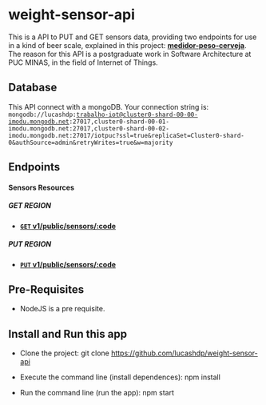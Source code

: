 # weight-sensor-api
This is a API to PUT and GET sensors data, providing two endpoints for use in a kind of beer scale, explained in this project: **[medidor-peso-cerveja](https://github.com/bylucasxdx/medidor-peso-cerveja)**. The reason for this API is a postgraduate work in Software Architecture at PUC MINAS, in the field of Internet of Things.

## Database
This API connect with a mongoDB.
Your connection string is: <code>mongodb://lucashdp:trabalho-iot@cluster0-shard-00-00-imodu.mongodb.net:27017,cluster0-shard-00-01-imodu.mongodb.net:27017,cluster0-shard-00-02-imodu.mongodb.net:27017/iotpuc?ssl=true&replicaSet=Cluster0-shard-0&authSource=admin&retryWrites=true&w=majority</code>

## Endpoints

#### Sensors Resources

##### GET REGION
- **[<code>GET</code> v1/public/sensors/:code](https://github.com/lucashdp/weight-sensor-api/blob/master/docs/sensors/GET_SENSOR_BY_CODE.md)**

##### PUT REGION
- **[<code>PUT</code> v1/public/sensors/:code](https://github.com/lucashdp/weight-sensor-api/blob/master/docs/sensors/PUT_SENSOR.md)**


## Pre-Requisites

- NodeJS is a pre requisite.

## Install and Run this app

- Clone the project:
    git clone https://github.com/lucashdp/weight-sensor-api

- Execute the command line (install dependences):
    npm install

- Run the command line (run the app):
    npm start